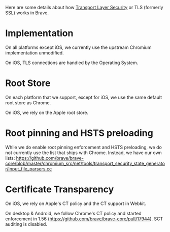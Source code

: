 Here are some details about how [Transport Layer Security](https://en.wikipedia.org/wiki/Transport_Layer_Security) or TLS (formerly SSL) works in Brave.

# Implementation

On all platforms except iOS, we currently use the upstream Chromium implementation unmodified.

On iOS, TLS connections are handled by the Operating System.

# Root Store

On each platform that we support, except for iOS, we use the same default root store as Chrome.

On iOS, we rely on the Apple root store.

# Root pinning and HSTS preloading

While we do enable root pinning enforcement and HSTS preloading, we do not currently use the list that ships with Chrome. Instead, we have our own lists: https://github.com/brave/brave-core/blob/master/chromium_src/net/tools/transport_security_state_generator/input_file_parsers.cc

# Certificate Transparency

On iOS, we rely on Apple's CT policy and the CT support in Webkit.

On desktop & Android, we follow Chrome's CT policy and started enforcement in 1.56 (https://github.com/brave/brave-core/pull/17944). SCT auditing is disabled.